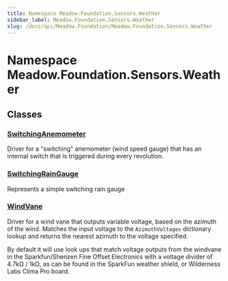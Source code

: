 ```yaml
---
title: Namespace Meadow.Foundation.Sensors.Weather
sidebar_label: Meadow.Foundation.Sensors.Weather
slug: /docs/api/Meadow.Foundation/Meadow.Foundation.Sensors.Weather
---
```

# Namespace Meadow.Foundation.Sensors.Weather
## Classes
### [SwitchingAnemometer](../Meadow.Foundation.Sensors.Weather/SwitchingAnemometer)
Driver for a "switching" anemometer (wind speed gauge) that has an
internal switch that is triggered during every revolution.
### [SwitchingRainGauge](../Meadow.Foundation.Sensors.Weather/SwitchingRainGauge)
Represents a simple switching rain gauge
### [WindVane](../Meadow.Foundation.Sensors.Weather/WindVane)
Driver for a wind vane that outputs variable voltage, based on the
azimuth of the wind. Matches the input voltage to the `AzimuthVoltages`
dictionary lookup and returns the nearest azimuth to the voltage specified.

By default it will use look ups that match voltage outputs from the windvane
in the Sparkfun/Shenzen Fine Offset Electronics with a voltage divider of
4.7kΩ / 1kΩ, as can be found in the SparkFun weather shield, or Wilderness
Labs Clima Pro board.
